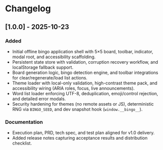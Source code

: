 # Changelog

## [1.0.0] - 2025-10-23

### Added

- Initial offline bingo application shell with 5×5 board, toolbar, indicator, modal root, and accessibility scaffolding.
- Persistent state store with validation, corruption recovery workflow, and localStorage fallback support.
- Board generation logic, bingo detection engine, and toolbar integrations for clear/regenerate/load list actions.
- Theme loader with local-only validation, high-contrast theme pack, and accessibility wiring (ARIA roles, focus, live announcements).
- Word list loader enforcing UTF-8, deduplication, emoji/control rejection, and detailed error modals.
- Security hardening for themes (no remote assets or JS), deterministic RNG via `BINGO_SEED`, and dev snapshot hook (`window.__bingo__`).

### Documentation

- Execution plan, PRD, tech spec, and test plan aligned for v1.0 delivery.
- Added release notes capturing acceptance results and distribution checklist.
